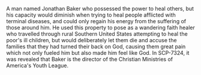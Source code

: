 A man named Jonathan Baker who possessed the power to heal others, but his capacity would diminish when trying to heal people afflicted with terminal diseases, and could only regain his energy from the suffering of those around him. He used this property to pose as a wandering faith healer who travelled through rural Southern United States attempting to heal the poor's ill children, but would deliberately let them die and accuse the families that they had turned their back on God, causing them great pain which not only fueled him but also made him feel like God. In SCP-7324, it was revealed that Baker is the director of the Christian Ministries of America's Youth League.
